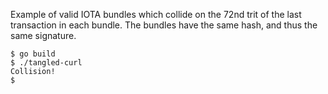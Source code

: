 Example of valid IOTA bundles which collide on the 72nd trit of the
last transaction in each bundle.  The bundles have the same hash, and
thus the same signature.

```
$ go build
$ ./tangled-curl
Collision!
$
```